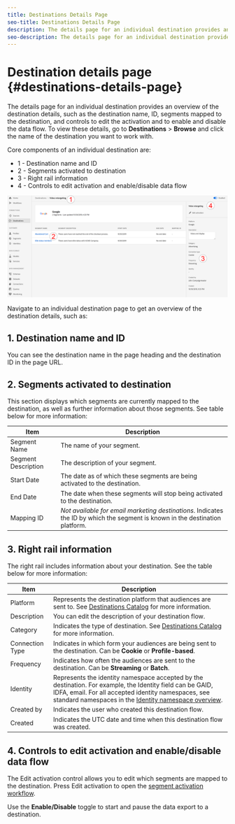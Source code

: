 ```yaml
---
title: Destinations Details Page
seo-title: Destinations Details Page
description: The details page for an individual destination provides an overview of the destination details, such as the destination name, ID, segments mapped to the destination, and controls to edit the activation and to enable and disable the data flow. 
seo-description: The details page for an individual destination provides an overview of the destination details, such as the destination name, ID, segments mapped to the destination, and controls to edit the activation and to enable and disable the data flow. 
---
```


# Destination details page {#destinations-details-page}

The details page for an individual destination provides an overview of the destination details, such as the destination name, ID, segments mapped to the destination, and controls to edit the activation and to enable and disable the data flow. To view these details, go to **Destinations** > **Browse** and click the name of the destination you want to work with.

Core components of an individual destination are:

* 1 - Destination name and ID
* 2 - Segments activated to destination
* 3 - Right rail information 
* 4 - Controls to edit activation and enable/disable data flow

![Destinations page numbered](/help/rtcdp/destinations/assets/destination-page-numbered.png)

Navigate to an individual destination page to get an overview of the destination details, such as:

## 1. Destination name and ID

You can see the destination name in the page heading and the destination ID in the page URL.

## 2. Segments activated to destination

This section displays which segments are currently mapped to the destination, as well as further information about those segments. See table below for more information:

Item | Description |
---------|----------|
 Segment Name| The name of your segment. |
 Segment Description | The description of your segment. |
 Start Date | The date as of which these segments are being activated to the destination. |
 End Date | The date when these segments will stop being activated to the destination. |
 Mapping ID | *Not available for email marketing destinations*. Indicates the ID by which the segment is known in the destination platform. |

## 3. Right rail information

The right rail includes information about your destination. See the table below for more information:

Item | Description |
---------|----------|
 Platform | Represents the destination platform that audiences are sent to. See [Destinations Catalog](/help/rtcdp/destinations/destinations-catalog.md) for more information. |
 Description | You can edit the description of your destination flow. |
 Category | Indicates the type of destination. See [Destinations Catalog](/help/rtcdp/destinations/destinations-catalog.md) for more information. |
 Connection Type | Indicates in which form your audiences are being sent to the destination. Can be **Cookie** or **Profile-based**. |
 Frequency | Indicates how often the audiences are sent to the destination. Can be **Streaming** or **Batch**.  |
 Identity | Represents the identity namespace accepted by the destination. For example, the Identity field can be GAID, IDFA, email. For all accepted identity namespaces, see standard namespaces in the [Identity namespace overview](../../identity-service/namespaced.md).   |
 Created by | Indicates the user who created this destination flow. |
 Created | Indicates the UTC date and time when this destination flow was created. |

## 4. Controls to edit activation and enable/disable data flow

The Edit activation control allows you to edit which segments are mapped to the destination. Press Edit activation to open the [segment activation workflow](/help/rtcdp/destinations/activate-destinations.md).

Use the **Enable/Disable** toggle to start and pause the data export to a destination.